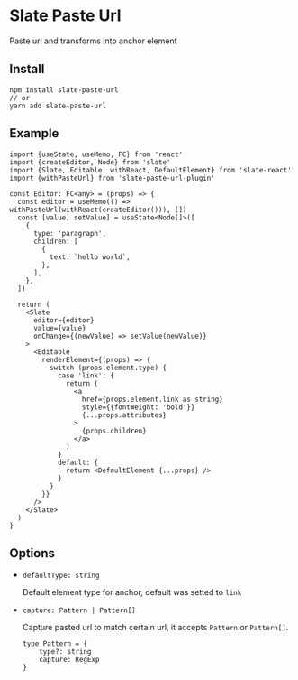 # Slate Paste Url

Paste url and transforms into anchor element

## Install

```
npm install slate-paste-url
// or
yarn add slate-paste-url
```

## Example
```
import {useState, useMemo, FC} from 'react'
import {createEditor, Node} from 'slate'
import {Slate, Editable, withReact, DefaultElement} from 'slate-react'
import {withPasteUrl} from 'slate-paste-url-plugin'

const Editor: FC<any> = (props) => {
  const editor = useMemo(() => withPasteUrl(withReact(createEditor())), [])
  const [value, setValue] = useState<Node[]>([
    {
      type: 'paragraph',
      children: [
        {
          text: `hello world`,
        },
      ],
    },    
  ])

  return (
    <Slate
      editor={editor}
      value={value}
      onChange={(newValue) => setValue(newValue)}
    >
      <Editable
        renderElement={(props) => {
          switch (props.element.type) {
            case 'link': {
              return (
                <a
                  href={props.element.link as string}
                  style={{fontWeight: 'bold'}}
                  {...props.attributes}
                >
                  {props.children}
                </a>
              )
            }            
            default: {
              return <DefaultElement {...props} />
            }
          }
        }}
      />
    </Slate>
  )
}
```

## Options

- `defaultType: string`

    Default element type for anchor, default was setted to `link`

- `capture: Pattern | Pattern[]`

    Capture pasted url to match certain url, it accepts `Pattern` or `Pattern[]`. 
    ```
    type Pattern = {
        type?: string
        capture: RegExp
    }
    ```